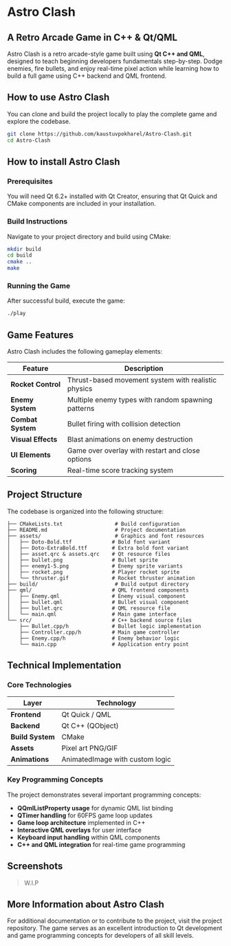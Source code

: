 # Astro Clash

## A Retro Arcade Game in C++ & Qt/QML

Astro Clash is a retro arcade-style game built using **Qt C++ and QML**, designed to teach beginning developers fundamentals step-by-step. Dodge enemies, fire bullets, and enjoy real-time pixel action while learning how to build a full game using C++ backend and QML frontend.

## How to use Astro Clash

You can clone and build the project locally to play the complete game and explore the codebase.

```bash
git clone https://github.com/kaustuvpokharel/Astro-Clash.git
cd Astro-Clash
```

## How to install Astro Clash

### Prerequisites

You will need Qt 6.2+ installed with Qt Creator, ensuring that Qt Quick and CMake components are included in your installation.

### Build Instructions

Navigate to your project directory and build using CMake:

```bash
mkdir build
cd build
cmake ..
make
```

### Running the Game

After successful build, execute the game:

```bash
./play
```

## Game Features

Astro Clash includes the following gameplay elements:

| Feature | Description |
|---------|-------------|
| **Rocket Control** | Thrust-based movement system with realistic physics |
| **Enemy System** | Multiple enemy types with random spawning patterns |
| **Combat System** | Bullet firing with collision detection |
| **Visual Effects** | Blast animations on enemy destruction |
| **UI Elements** | Game over overlay with restart and close options |
| **Scoring** | Real-time score tracking system |

## Project Structure

The codebase is organized into the following structure:

```
├── CMakeLists.txt                 # Build configuration
├── README.md                      # Project documentation
├── assets/                        # Graphics and font resources
│   ├── Doto-Bold.ttf             # Bold font variant
│   ├── Doto-ExtraBold.ttf        # Extra bold font variant
│   ├── asset.qrc & assets.qrc    # Qt resource files
│   ├── bullet.png                # Bullet sprite
│   ├── enemy1-5.png              # Enemy sprite variants
│   ├── rocket.png                # Player rocket sprite
│   └── thruster.gif              # Rocket thruster animation
├── build/                         # Build output directory
├── qml/                          # QML frontend components
│   ├── Enemy.qml                 # Enemy visual component
│   ├── bullet.qml                # Bullet visual component
│   ├── bullet.qrc                # QML resource file
│   └── main.qml                  # Main game interface
└── src/                          # C++ backend source files
    ├── Bullet.cpp/h              # Bullet logic implementation
    ├── Controller.cpp/h          # Main game controller
    ├── Enemy.cpp/h               # Enemy behavior logic
    └── main.cpp                  # Application entry point
```

## Technical Implementation

### Core Technologies

| Layer | Technology |
|-------|------------|
| **Frontend** | Qt Quick / QML |
| **Backend** | Qt C++ (QObject) |
| **Build System** | CMake |
| **Assets** | Pixel art PNG/GIF |
| **Animations** | AnimatedImage with custom logic |

### Key Programming Concepts

The project demonstrates several important programming concepts:

- **QQmlListProperty<T> usage** for dynamic QML list binding
- **QTimer handling** for 60FPS game loop updates
- **Game loop architecture** implemented in C++
- **Interactive QML overlays** for user interface
- **Keyboard input handling** within QML components
- **C++ and QML integration** for real-time game programming

## Screenshots

> W.I.P

## More Information about Astro Clash

For additional documentation or to contribute to the project, visit the project repository. The game serves as an excellent introduction to Qt development and game programming concepts for developers of all skill levels.
